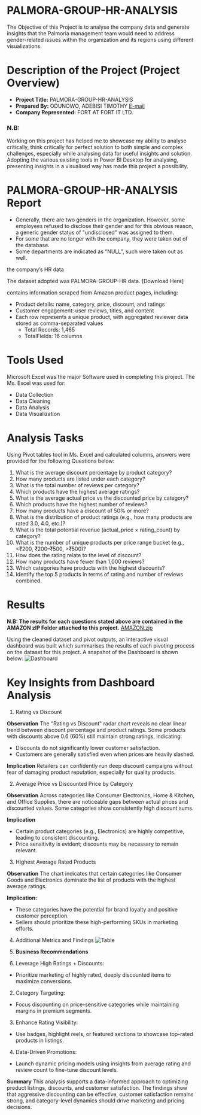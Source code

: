 # PALMORA-GROUP-HR-ANALYSIS
The Objective of this Project is to analyse the company data and generate insights that the Palmoria management team would need to address gender-related issues within the organization and its regions using different visualizations.

# Description of the Project (Project Overview) 
- **Project Title:** PALMORA-GROUP-HR-ANALYSIS
- __Prepared By:__ ODUNOWO, ADEBISI TIMOTHY [E-mail](oducrown@gmail.com)
- **Company Represented:** FORT AT FORT IT LTD.

### N.B:
Working on this project has helped me to showcase my ability to analyse critically, think critically for perfect solution to both simple and complex challenges, especially while analysing data for useful insights and solution. Adopting the various existing tools in Power BI Desktop for analysing, presenting insights in a visualised way has made this project a possibility.

# PALMORA-GROUP-HR-ANALYSIS Report
- Generally, there are two genders in the organization. However, some employees refused to disclose their gender and for this obvious reason, a generic gender status of "undisclosed" was assigned to them.
- For some that are no longer with the company, they were taken out of the database.
- Some departments are indicated as “NULL”, such were taken out as well.

the company’s 
HR data 

The dataset adopted was PALMORA-GROUP-HR data. [Download Here] 

contains information scraped from Amazon product pages, including: 
- Product details: name, category, price, discount, and ratings 
- Customer engagement: user reviews, titles, and content 
- Each row represents a unique product, with aggregated reviewer data stored as comma-separated values 
    - Total Records: 1,465 
    - TotalFields: 16 columns

# Tools Used
Microsoft Excel was the major Software used in completing this project. The Ms. Excel was used for:
- Data Collection
- Data Cleaning
- Data Analysis
- Data Visualization

# Analysis Tasks
Using Pivot tables tool in Ms. Excel and calculated columns, answers were provided for the following Questions below: 
1. What is the average discount percentage by product category? 
2. How many products are listed under each category? 
3. What is the total number of reviews per category?  
4. Which products have the highest average ratings? 
5. What is the average actual price vs the discounted price by category? 
6. Which products have the highest number of reviews? 
7. How many products have a discount of 50% or more? 
8. What is the distribution of product ratings (e.g., how many products are rated 3.0, 4.0, etc.)? 
9. What is the total potential revenue (actual_price × rating_count) by category? 
10. What is the number of unique products per price range bucket (e.g., <₹200, 
₹200–₹500, >₹500)?
11. How does the rating relate to the level of discount? 
12. How many products have fewer than 1,000 reviews? 
13. Which categories have products with the highest discounts? 
14. Identify the top 5 products in terms of rating and number of reviews combined.

# Results
**N.B: The results for each questions stated above are contained in the AMAZON zIP Folder attached to this project.**
[AMAZON.zip](https://github.com/user-attachments/files/21091149/AMAZON.zip)

Using the cleaned dataset and pivot outputs, an interactive visual dashboard was built which summarises the results of each pivoting process on the dataset for this project. A snapshot of the Dashboard is shown below:
![Dashboard](https://github.com/user-attachments/assets/1d0bd6c8-8845-44af-b0f0-60bca4758068)

# Key Insights from Dashboard Analysis
1. Rating vs Discount
   
**Observation**
The "Rating vs Discount" radar chart reveals no clear linear trend between discount percentage and product ratings. Some products with discounts above 0.6 (60%) still maintain strong ratings, indicating:
- Discounts do not significantly lower customer satisfaction.
- Customers are generally satisfied even when prices are heavily slashed.
  
**Implication**
Retailers can confidently run deep discount campaigns without fear of damaging product reputation, especially for quality products.

2. Average Price vs Discounted Price by Category
   
**Observation**
Across categories like Consumer Electronics, Home & Kitchen, and Office Supplies, there are noticeable gaps between actual prices and discounted values. Some categories show consistently high discount sums.

**Implication**
- Certain product categories (e.g., Electronics) are highly competitive, leading to consistent discounting.
- Price sensitivity is evident; discounts may be necessary to remain relevant.
  
3. Highest Average Rated Products
   
**Observation**
The chart indicates that certain categories like Consumer Goods and Electronics dominate the list of products with the highest average ratings.

**Implication:**
- These categories have the potential for brand loyalty and positive customer perception.
- Sellers should prioritize these high-performing SKUs in marketing efforts.
  
4. Additional Metrics and Findings
![Table](https://github.com/user-attachments/assets/68dd9b5a-b04f-48f6-9789-be0d36b6bfab)


5. **Business Recommendations**
   
1.	Leverage High Ratings + Discounts:
- Prioritize marketing of highly rated, deeply discounted items to maximize conversions.
  
2.	Category Targeting:
- Focus discounting on price-sensitive categories while maintaining margins in premium segments.
  
3.	Enhance Rating Visibility:
- Use badges, highlight reels, or featured sections to showcase top-rated products in listings.
  
4.	Data-Driven Promotions:
- Launch dynamic pricing models using insights from average rating and review count to fine-tune discount levels.
  
**Summary**
This analysis supports a data-informed approach to optimizing product listings, discounts, and customer satisfaction. The findings show that aggressive discounting can be effective, customer satisfaction remains strong, and category-level dynamics should drive marketing and pricing decisions.



